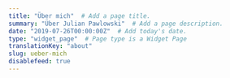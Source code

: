 ```yaml
---
title: "Über mich"  # Add a page title.
summary: "Über Julian Pawlowski"  # Add a page description.
date: "2019-07-26T00:00:00Z"  # Add today's date.
type: "widget_page"  # Page type is a Widget Page
translationKey: "about"
slug: ueber-mich
disablefeed: true
---
```

